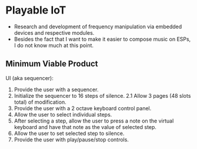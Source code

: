 # Playable IoT

- Research and development of frequency manipulation via embedded devices and respective modules.
- Besides the fact that I want to make it easier to compose music on ESPs, I do not know much at this point.

## Minimum Viable Product

UI (aka sequencer):

1. Provide the user with a sequencer.
2. Initialize the sequencer to 16 steps of silence.
2.1 Allow 3 pages (48 slots total) of modification.
3. Provide the user with a 2 octave keyboard control panel.
4. Allow the user to select individual steps.
5. After selecting a step, allow the user to press a note on the virtual keyboard and have that note as the value of selected step.
6. Allow the user to set selected step to silence.
7. Provide the user with play/pause/stop controls.